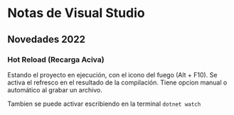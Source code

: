 # Notas de Visual Studio

## Novedades 2022

### Hot Reload (Recarga Aciva)

Estando el proyecto en ejecución, con el icono del fuego (Alt + F10). Se activa el refresco en el resultado de la compilación.
Tiene opcion manual o automático al grabar un archivo.

Tambien se puede activar escribiendo en la terminal `dotnet watch`

